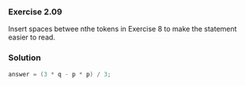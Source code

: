 ### Exercise 2.09
Insert spaces betwee nthe tokens in Exercise 8 to make the statement easier to
read.

### Solution
```c
answer = (3 * q - p * p) / 3;
```
